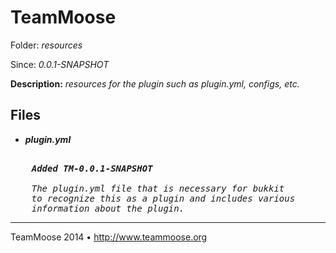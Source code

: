 TeamMoose
===========
Folder: <i>resources</i><p>
Since: <i>0.0.1-SNAPSHOT</i><p>
<b>Description:</b>
<i>resources for the plugin such as plugin.yml, configs, etc.</i><p>

Files
---

- <b><i>plugin.yml</b></i>
<pre><i>
	<b>Added TM-0.0.1-SNAPSHOT</b>
	
	The plugin.yml file that is necessary for bukkit 
	to recognize this as a plugin and includes various 
	information about the plugin.
</pre></i>

---
TeamMoose 2014 • http://www.teammoose.org